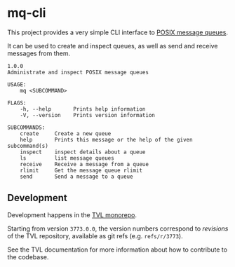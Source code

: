 mq-cli
======

This project provides a very simple CLI interface to [POSIX message queues][].

It can be used to create and inspect queues, as well as send and
receive messages from them.

```
1.0.0
Administrate and inspect POSIX message queues

USAGE:
    mq <SUBCOMMAND>

FLAGS:
    -h, --help       Prints help information
    -V, --version    Prints version information

SUBCOMMANDS:
    create     Create a new queue
    help       Prints this message or the help of the given subcommand(s)
    inspect    inspect details about a queue
    ls         list message queues
    receive    Receive a message from a queue
    rlimit     Get the message queue rlimit
    send       Send a message to a queue
```

## Development

Development happens in the [TVL
monorepo](https://cs.tvl.fyi/depot/-/tree/ops/mq_cli).

Starting from version `3773.0.0`, the version numbers correspond to
_revisions_ of the TVL repository, available as git refs (e.g.
`refs/r/3773`).

See the TVL documentation for more information about how to contribute
to the codebase.

[POSIX message queues]: https://linux.die.net/man/7/mq_overview
